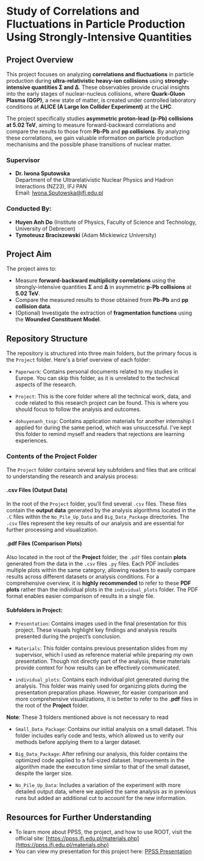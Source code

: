 # Study of Correlations and Fluctuations in Particle Production Using Strongly-Intensive Quantities

## Project Overview

This project focuses on analyzing **correlations and fluctuations** in particle production during **ultra-relativistic heavy-ion collisions** using **strongly-intensive quantities Σ and ∆**. These observables provide crucial insights into the early stages of nuclear-nucleus collisions, where **Quark-Gluon Plasma (QGP)**, a new state of matter, is created under controlled laboratory conditions at **ALICE (A Large Ion Collider Experiment)** at the **LHC**.

The project specifically studies **asymmetric proton-lead (p-Pb) collisions at 5.02 TeV**, aiming to measure forward-backward correlations and compare the results to those from **Pb-Pb** and **pp collisions**. By analyzing these correlations, we gain valuable information on particle production mechanisms and the possible phase transitions of nuclear matter.

### Supervisor
- **Dr. Iwona Sputowska**  
  Department of the Ultrarelativistic Nuclear Physics and Hadron Interactions (NZ23), IFJ PAN  
  Email: [Iwona.Sputowska@ifj.edu.pl](mailto:iwona.sputowska@ifj.edu.pl)

### Conducted By:
- **Huyen Anh Do** (Institute of Physics, Faculty of Science and Technology, University of Debrecen)  
- **Tymoteusz Braciszewski** (Adam Mickiewicz University)

## Project Aim

The project aims to:
- Measure **forward-backward multiplicity correlations** using the strongly-intensive quantities **Σ** and **∆** in asymmetric **p-Pb collisions** at **5.02 TeV**.
- Compare the measured results to those obtained from **Pb-Pb** and **pp collision data**.
- (Optional) Investigate the extraction of **fragmentation functions** using the **Wounded Constituent Model**.

## Repository Structure

The repository is structured into three main folders, but the primary focus is the `Project` folder. Here's a brief overview of each folder:

- `Paperwork`: Contains personal documents related to my studies in Europe. You can skip this folder, as it is unrelated to the technical aspects of the research.
  
- `Project`: This is the core folder where all the technical work, data, and code related to this research project can be found. This is where you should focus to follow the analysis and outcomes.

- `dohuyenanh_tssp`: Contains application materials for another internship I applied for during the same period, which was unsuccessful. I’ve kept this folder to remind myself and readers that rejections are learning experiences.

### Contents of the Project Folder

The `Project` folder contains several key subfolders and files that are critical to understanding the research and analysis process:

#### **.csv Files (Output Data)**
In the root of the `Project` folder, you’ll find several `.csv` files. These files contain the **output data** generated by the analysis algorithms located in the `.C` files within the `No_Pile_Up_Data` and `Big_Data_Package` directories. The `.csv` files represent the key results of our analysis and are essential for further processing and visualization.

#### **.pdf Files (Comparison Plots)**
Also located in the root of the **Project** folder, the `.pdf` files contain **plots** generated from the data in the `.csv` files `.py` files. Each PDF includes multiple plots within the same category, allowing readers to easily compare results across different datasets or analysis conditions. For a comprehensive overview, it is **highly recommended** to refer to these **PDF plots** rather than the individual plots in the `individual_plots` folder. The PDF format enables easier comparison of results in a single file.

#### **Subfolders in Project:**

- `Presentation`: Contains images used in the final presentation for this project. These visuals highlight key findings and analysis results presented during the project’s conclusion.

- `Materials`: This folder contains previous presentation slides from my supervisor, which I used as reference material while preparing my own presentation. Though not directly part of the analysis, these materials provide context for how results can be effectively communicated.

- `individual_plots`: Contains each individual plot generated during the analysis. This folder was mainly used for organizing plots during the presentation preparation phase. However, for easier comparison and more comprehensive visualizations, it is better to refer to the **.pdf** files in the root of the **Project** folder.

**Note**: These 3 folders mentioned above is not necessary to read

- `Small_Data_Package`: Contains our initial analysis on a small dataset. This folder includes early code and tests, which allowed us to verify our methods before applying them to a larger dataset.

- `Big_Data_Package`: After refining our analysis, this folder contains the optimized code applied to a full-sized dataset. Improvements in the algorithm made the execution time similar to that of the small dataset, despite the larger size.

- `No_Pile_Up_Data`: Includes a variation of the experiment with more detailed output data, where we applied the same analysis as in previous runs but added an additional cut to account for the new information.

## Resources for Further Understanding
- To learn more about PPSS, the project, and how to use ROOT, visit the official site: [https://ppss.ifj.edu.pl/materials.php](https://ppss.ifj.edu.pl/materials.php)
- You can view my presentation for this project here: [PPSS Presentation](https://ppss.ifj.edu.pl/materials_2024/PPSS24_16_Braciszewski_Do.pdf)
